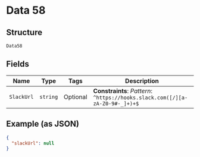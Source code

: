 
# Data 58

## Structure

`Data58`

## Fields

| Name | Type | Tags | Description |
|  --- | --- | --- | --- |
| `SlackUrl` | `string` | Optional | **Constraints**: *Pattern*: `^https://hooks.slack.com([/][a-zA-Z0-9#-_]+)+$` |

## Example (as JSON)

```json
{
  "slackUrl": null
}
```

